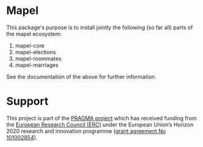 # Mapel
This package's purpose is to install jointly the following (so far all) parts of
the mapel ecosystem:  
1. mapel-core
1. mapel-elections
1. mapel-roommates
1. mapel-marriages

See the documentation of the above for further information.


# Support

This project is part of the [PRAGMA project](https://home.agh.edu.pl/~pragma/)
which has received funding from the [European Research Council
(ERC)](https://home.agh.edu.pl/~pragma/) under the European Union’s Horizon 2020
research and innovation programme ([grant agreement No
101002854](https://erc.easme-web.eu/?p=101002854)).




